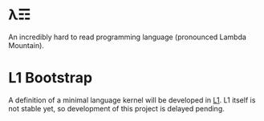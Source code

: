 # λ☶
An incredibly hard to read programming language (pronounced Lambda Mountain).

# L1 Bootstrap

A definition of a minimal language kernel will be developed in [L1](https://github.com/andrew-johnson-4/LSTS).
L1 itself is not stable yet, so development of this project is delayed pending.
